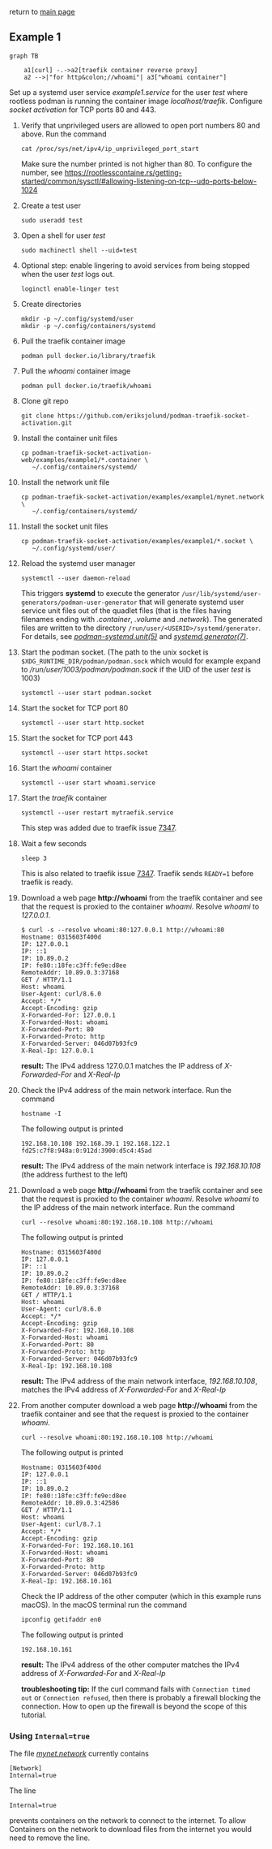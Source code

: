 return to [main page](../..)

## Example 1

``` mermaid
graph TB

    a1[curl] -.->a2[traefik container reverse proxy]
    a2 -->|"for http&colon;//whoami"| a3["whoami container"]
```

Set up a systemd user service _example1.service_ for the user _test_ where rootless podman is running the container image _localhost/traefik_.
Configure _socket activation_ for TCP ports 80 and 443.

1. Verify that unprivileged users are allowed to open port numbers 80 and above.
   Run the command
   ```
   cat /proc/sys/net/ipv4/ip_unprivileged_port_start
   ```
   Make sure the number printed is not higher than 80. To configure the number,
   see https://rootlesscontaine.rs/getting-started/common/sysctl/#allowing-listening-on-tcp--udp-ports-below-1024
1. Create a test user
   ```
   sudo useradd test
   ```
1. Open a shell for user _test_
   ```
   sudo machinectl shell --uid=test
   ```
1. Optional step: enable lingering to avoid services from being stopped when the user _test_ logs out.
   ```
   loginctl enable-linger test
   ```
1. Create directories
   ```
   mkdir -p ~/.config/systemd/user
   mkdir -p ~/.config/containers/systemd
   ```
1. Pull the traefik container image
   ```
   podman pull docker.io/library/traefik
   ```
1. Pull the _whoami_ container image
   ```
   podman pull docker.io/traefik/whoami
   ```
1. Clone git repo
   ```
   git clone https://github.com/eriksjolund/podman-traefik-socket-activation.git
   ```
1. Install the container unit files
   ```
   cp podman-traefik-socket-activation-web/examples/example1/*.container \
      ~/.config/containers/systemd/
   ```
1. Install the network unit file
   ```
   cp podman-traefik-socket-activation/examples/example1/mynet.network \
      ~/.config/containers/systemd/
   ```
1. Install the socket unit files
   ```
   cp podman-traefik-socket-activation/examples/example1/*.socket \
      ~/.config/systemd/user/
   ```
1. Reload the systemd user manager
   ```
   systemctl --user daemon-reload
   ```
   This triggers __systemd__ to execute the generator `/usr/lib/systemd/user-generators/podman-user-generator`
   that will generate systemd user service unit files out of the quadlet files (that is the files
   having filenames ending with _.container_, _.volume_ and _.network_).
   The generated files are written to the directory `/run/user/<USERID>/systemd/generator`.
   For details, see [_podman-systemd.unit(5)_](https://docs.podman.io/en/latest/markdown/podman-systemd.unit.5.html)
   and [_systemd.generator(7)_](https://www.freedesktop.org/software/systemd/man/latest/systemd.generator.html).
1. Start the podman socket. (The path to the unix socket is `$XDG_RUNTIME_DIR/podman/podman.sock` which
   would for example expand to _/run/user/1003/podman/podman.sock_ if the UID of the user _test_ is 1003)
   ```
   systemctl --user start podman.socket
   ```
1. Start the socket for TCP port 80
   ```
   systemctl --user start http.socket
   ```
1. Start the socket for TCP port 443
   ```
   systemctl --user start https.socket
   ```
1. Start the _whoami_ container
   ```
   systemctl --user start whoami.service
   ```
1. Start the _traefik_ container
   ```
   systemctl --user restart mytraefik.service
   ```
   This step was added due to traefik issue [7347](https://github.com/traefik/traefik/issues/7347).
1. Wait a few seconds
   ```
   sleep 3
   ```
   This is also related to traefik issue [7347](https://github.com/traefik/traefik/issues/7347). Traefik sends `READY=1` before traefik is ready.
1. Download a web page __http://whoami__ from the traefik
   container and see that the request is proxied to the container _whoami_.
   Resolve _whoami_ to _127.0.0.1_.
   ```
   $ curl -s --resolve whoami:80:127.0.0.1 http://whoami:80
   Hostname: 0315603f400d
   IP: 127.0.0.1
   IP: ::1
   IP: 10.89.0.2
   IP: fe80::18fe:c3ff:fe9e:d8ee
   RemoteAddr: 10.89.0.3:37168
   GET / HTTP/1.1
   Host: whoami
   User-Agent: curl/8.6.0
   Accept: */*
   Accept-Encoding: gzip
   X-Forwarded-For: 127.0.0.1
   X-Forwarded-Host: whoami
   X-Forwarded-Port: 80
   X-Forwarded-Proto: http
   X-Forwarded-Server: 046d07b93fc9
   X-Real-Ip: 127.0.0.1
   ```
   __result:__ The IPv4 address  127.0.0.1 matches the IP address of _X-Forwarded-For_ and _X-Real-Ip_
1. Check the IPv4 address of the main network interface.
   Run the command
   ```
   hostname -I
   ```
   The following output is printed
   ```
   192.168.10.108 192.168.39.1 192.168.122.1 fd25:c7f8:948a:0:912d:3900:d5c4:45ad
   ```
   __result:__ The IPv4 address of the main network interface is _192.168.10.108_ (the address furthest to the left)
1. Download a web page __http://whoami__ from the traefik
   container and see that the request is proxied to the container _whoami_.
   Resolve _whoami_ to the IP address of the main network interface.
   Run the command
   ```
   curl --resolve whoami:80:192.168.10.108 http://whoami
   ```
   The following output is printed
   ```
   Hostname: 0315603f400d
   IP: 127.0.0.1
   IP: ::1
   IP: 10.89.0.2
   IP: fe80::18fe:c3ff:fe9e:d8ee
   RemoteAddr: 10.89.0.3:37168
   GET / HTTP/1.1
   Host: whoami
   User-Agent: curl/8.6.0
   Accept: */*
   Accept-Encoding: gzip
   X-Forwarded-For: 192.168.10.108
   X-Forwarded-Host: whoami
   X-Forwarded-Port: 80
   X-Forwarded-Proto: http
   X-Forwarded-Server: 046d07b93fc9
   X-Real-Ip: 192.168.10.108
   ```
   __result:__ The IPv4 address of the main network interface, _192.168.10.108_, matches the IPv4 address
   of _X-Forwarded-For_ and _X-Real-Ip_
1. From another computer download a web page __http://whoami__ from the traefik
   container and see that the request is proxied to the container _whoami_.
   ```
   curl --resolve whoami:80:192.168.10.108 http://whoami
   ```
   The following output is printed
   ```
   Hostname: 0315603f400d
   IP: 127.0.0.1
   IP: ::1
   IP: 10.89.0.2
   IP: fe80::18fe:c3ff:fe9e:d8ee
   RemoteAddr: 10.89.0.3:42586
   GET / HTTP/1.1
   Host: whoami
   User-Agent: curl/8.7.1
   Accept: */*
   Accept-Encoding: gzip
   X-Forwarded-For: 192.168.10.161
   X-Forwarded-Host: whoami
   X-Forwarded-Port: 80
   X-Forwarded-Proto: http
   X-Forwarded-Server: 046d07b93fc9
   X-Real-Ip: 192.168.10.161
   ```
   Check the IP address of the other computer (which in this example runs macOS).
   In the macOS terminal run the command
   ```
   ipconfig getifaddr en0
   ```
   The following output is printed
   ```
   192.168.10.161
   ```
   __result:__ The IPv4 address of the other computer matches the IPv4 address of _X-Forwarded-For_ and _X-Real-Ip_
   
   __troubleshooting tip:__ If the curl command fails with `Connection timed out` or `Connection refused`,
   then there is probably a firewall blocking the connection. How to open up the firewall is beyond
   the scope of this tutorial.

### Using `Internal=true`

The file [_mynet.network_](mynet.network) currently contains

```
[Network]
Internal=true
```

The line

```
Internal=true
```

prevents containers on the network to connect to the internet.
To allow Containers on the network to download files from the internet you would need to remove the line.
